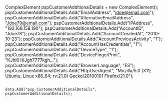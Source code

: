 ComplexElement pspCustomerAdditionalDetails = new ComplexElement();
pspCustomerAdditionalDetails.Add("EmailAddress", "jdoe@email.com");
                                                                        pspCustomerAdditionalDetails.Add("AlternativeEmailAddress", "Jdoe79@email.com");
                                                                        pspCustomerAdditionalDetails.Add("IPAddress", "192.168.158.190");
                                                                        pspCustomerAdditionalDetails.Add("AccountID", "Jdoe78");
                                                                        pspCustomerAdditionalDetails.Add("AccountCreatedAt", "2010-10-23");
                                                                        pspCustomerAdditionalDetails.Add("AccountPreviousActivity", "1");
                                                                        pspCustomerAdditionalDetails.Add("AccountHasCredentials", "1");
                                                                        pspCustomerAdditionalDetails.Add("DeviceType", "1");
                                                                        pspCustomerAdditionalDetails.Add("DeviceFingerPrint", "KJhKHKJgh7777kgh...");
                                                                        pspCustomerAdditionalDetails.Add("BrowserLanguage", "ES");
                                                                        pspCustomerAdditionalDetails.Add("HttpUserAgent", "Mozilla/5.0 (X11; Ubuntu; Linux x86_64; rv:21.0) Gecko/20100101 Firefox/21.0");
                                                                        
                                                                        data.Add("psp_CustomerAdditionalDetails", pspCustomerAdditionalDetails);